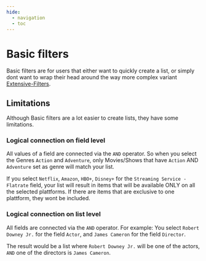```yaml
---
hide:
  - navigation
  - toc
---
```


# Basic filters

Basic filters are for users that either want to quickly create a list, or simply dont want to wrap their head around the way more complex variant [Extensive-Filters](/filters/extensive-filters).

## Limitations
Although Basic filters are a lot easier to create lists, they have some limitations.

### Logical connection on field level

All values of a field are connected via the `AND` operator. So when you select the Genres `Action` and `Adventure`, only Movies/Shows that have `Action` AND `Adventure` set as genre will match your list.

If you select `Netflix`, `Amazon`, `HBO+`, `Disney+` for the `Streaming Service - Flatrate` field, your list will result in items that will be available ONLY on all the selected plattforms. If there are items that are exclusive to one plattform, they wont be included.

### Logical connection on list level

All fields are connected via the `AND` operator. For example: You select `Robert Downey Jr.` for the field `Actor`, and `James Cameron` for the field `Director`.

The result would be a list where `Robert Downey Jr.` will be one of the actors, `AND` one of the directors is `James Cameron`.